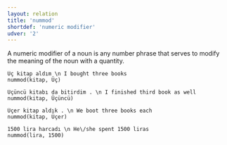 ```yaml
---
layout: relation
title: 'nummod'
shortdef: 'numeric modifier'
udver: '2'
---
```


A numeric modifier of a noun is any number phrase that serves to modify the meaning of the noun with a quantity.

~~~ sdparse
Üç kitap aldım \n I bought three books
nummod(kitap, Üç)
~~~

~~~ sdparse
Üçüncü kitabı da bitirdim . \n I finished third book as well
nummod(kitap, Üçüncü)
~~~

~~~ sdparse
Üçer kitap aldık . \n We boot three books each
nummod(kitap, Üçer)
~~~

~~~ sdparse
1500 lira harcadı \n He\/she spent 1500 liras
nummod(lira, 1500)
~~~
<!-- Interlanguage links updated Út zář 29 20:43:24 CEST 2020 -->
